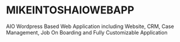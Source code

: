 # MIKEINTOSHAIOWEBAPP
AIO Wordpress Based Web Application including Website, CRM, Case Management, Job On Boarding and Fully Customizable Application
